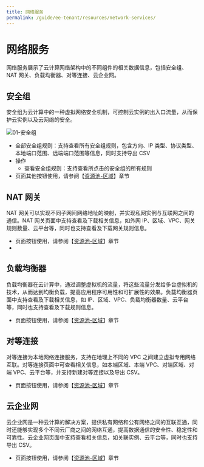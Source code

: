 ```yaml
---
title: 网络服务
permalink: /guide/ee-tenant/resources/network-services/
---
```


# 网络服务

网络服务展示了云计算网络架构中的不同组件的相关数据信息，包括安全组、NAT 网关、负载均衡器、对等连接、云企业网。

## 安全组

安全组为云计算中的一种虚拟网络安全机制，可控制云实例的出入口流量，从而保护云实例以及云网络的安全。

![01-安全组](https://yunshan-guangzhou.oss-cn-beijing.aliyuncs.com/pub/pic/202304266448d05507924.png)

- 全部安全组规则：支持查看所有安全组规则，包含方向、IP 类型、协议类型、本地端口范围、远端端口范围等信息，同时支持导出 CSV
- 操作
  - 查看安全组规则：支持查看所点击的安全组的所有规则
- 页面其他按钮使用，请参阅【[资源池-区域](./network-resources/)】章节

## NAT 网关

NAT 网关可以实现不同子网间网络地址的映射，并实现私网实例与互联网之间的通信。NAT 网关页面中支持查看及下载相关信息，如外网 IP、区域、VPC、网关规则数量、云平台等，同时也支持查看及下载网关规则信息。

- 页面按钮使用，请参阅【[资源池-区域](./network-resources/)】章节
-

## 负载均衡器

负载均衡器在云计算中，通过调整虚拟机的流量，将这些流量分发给多台虚拟机的技术，从而达到均衡负载，提高应用程序可用性和可扩展性的效果。负载均衡器页面中支持查看及下载相关信息，如 IP、区域、VPC、负载均衡器数量、云平台等，同时也支持查看及下载规则信息。

- 页面按钮使用，请参阅【[资源池-区域](./network-resources/)】章节

## 对等连接

对等连接为本地网络连接服务，支持在地理上不同的 VPC 之间建立虚拟专用网络互联。对等连接页面中可查看相关信息，如本端区域、本端 VPC、对端区域、对端 VPC、云平台等，并支持新建对等连接以及导出 CSV。

- 页面按钮使用，请参阅【[资源池-区域](./network-resources/)】章节

## 云企业网

云企业网是一种云计算的解决方案，提供私有网络和公有网络之间的互联互通，同时还能够实现多个不同云厂商之间的网络互通，提高数据通信的安全性、稳定性和可靠性。云企业网页面中支持查看相关信息，如关联实例、云平台等，同时也支持导出 CSV。

- 页面按钮使用，请参阅【[资源池-区域](./network-resources/)】章节
